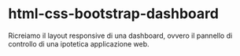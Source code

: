 html-css-bootstrap-dashboard
===
Ricreiamo il layout responsive di una dashboard, ovvero il pannello di controllo di una ipotetica applicazione web.